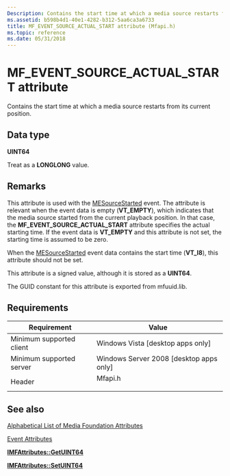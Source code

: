 ```yaml
---
Description: Contains the start time at which a media source restarts from its current position.
ms.assetid: b598b4d1-40e1-4282-b312-5aa6ca3a6733
title: MF_EVENT_SOURCE_ACTUAL_START attribute (Mfapi.h)
ms.topic: reference
ms.date: 05/31/2018
---
```


# MF\_EVENT\_SOURCE\_ACTUAL\_START attribute

Contains the start time at which a media source restarts from its current position.

## Data type

**UINT64**

Treat as a **LONGLONG** value.

## Remarks

This attribute is used with the [MESourceStarted](mesourcestarted.md) event. The attribute is relevant when the event data is empty (**VT\_EMPTY**), which indicates that the media source started from the current playback position. In that case, the **MF\_EVENT\_SOURCE\_ACTUAL\_START** attribute specifies the actual starting time. If the event data is **VT\_EMPTY** and this attribute is not set, the starting time is assumed to be zero.

When the [MESourceStarted](mesourcestarted.md) event data contains the start time (**VT\_I8**), this attribute should not be set.

This attribute is a signed value, although it is stored as a **UINT64**.

The GUID constant for this attribute is exported from mfuuid.lib.

## Requirements



| Requirement | Value |
|-------------------------------------|------------------------------------------------------------------------------------|
| Minimum supported client<br/> | Windows Vista \[desktop apps only\]<br/>                                     |
| Minimum supported server<br/> | Windows Server 2008 \[desktop apps only\]<br/>                               |
| Header<br/>                   | <dl> <dt>Mfapi.h</dt> </dl> |



## See also

<dl> <dt>

[Alphabetical List of Media Foundation Attributes](alphabetical-list-of-media-foundation-attributes.md)
</dt> <dt>

[Event Attributes](event-attributes.md)
</dt> <dt>

[**IMFAttributes::GetUINT64**](/windows/desktop/api/mfobjects/nf-mfobjects-imfattributes-getuint64)
</dt> <dt>

[**IMFAttributes::SetUINT64**](/windows/desktop/api/mfobjects/nf-mfobjects-imfattributes-setuint64)
</dt> </dl>

 

 




